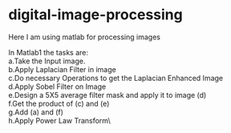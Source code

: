 # digital-image-processing
Here I am using matlab for processing images 

In Matlab1 the tasks are:\
a.Take the Input image.\
b.Apply Laplacian Filter in image \
c.Do necessary Operations to get the Laplacian Enhanced Image \
d.Apply Sobel Filter on Image\
e.Design a 5X5 average filter mask and apply it to image (d)\
f.Get the product of (c) and (e)\
g.Add (a) and (f)\
h.Apply Power Law Transform\
